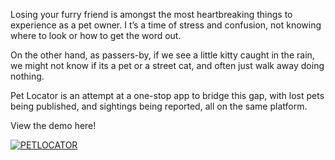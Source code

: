 Losing your furry friend is amongst the most heartbreaking things to experience as a pet owner. I
t’s a time of stress and confusion, not knowing where to look or how to get the word out. 

On the other hand, as passers-by, if we see a little kitty caught in the rain, we might not know if its a pet or a street cat, and often just walk away doing nothing.

Pet Locator is an attempt at a one-stop app to bridge this gap, with lost pets being published, and sightings being reported, all on the same platform.

View the demo here!

[![PETLOCATOR](https://img.youtu.be/636dxe5BwKY/0.jpg)](https://youtu.be/636dxe5BwKY "PETLOCATOR")
